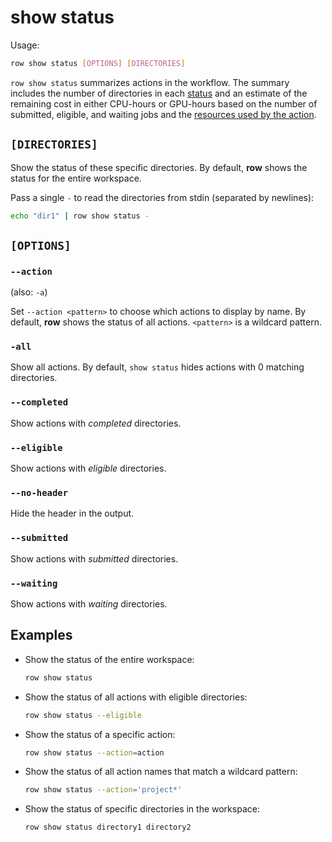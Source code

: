 # show status

Usage:
```bash
row show status [OPTIONS] [DIRECTORIES]
```

`row show status` summarizes actions in the workflow.
The summary includes the number of directories in each
[status](../../guide/concepts/status.md) and an estimate of the remaining cost in either
CPU-hours or GPU-hours based on the number of submitted, eligible, and waiting jobs and
the [resources used by the action](../../workflow/action/resources.md).

## `[DIRECTORIES]`

Show the status of these specific directories. By default, **row** shows the status for
the entire workspace.

Pass a single `-` to read the directories from stdin (separated by newlines):
```bash
echo "dir1" | row show status -
```

## `[OPTIONS]`

### `--action`

(also: `-a`)

Set `--action <pattern>` to choose which actions to display by name. By default, **row**
shows the status of all actions. `<pattern>` is a wildcard pattern.

### `-all`

Show all actions. By default, `show status` hides actions with 0 matching directories.

### `--completed`

Show actions with *completed* directories.

### `--eligible`

Show actions with *eligible* directories.

### `--no-header`

Hide the header in the output.

### `--submitted`

Show actions with *submitted* directories.

### `--waiting`

Show actions with *waiting* directories.

## Examples

* Show the status of the entire workspace:
  ```bash
  row show status
  ```
* Show the status of all actions with eligible directories:
  ```bash
  row show status --eligible
  ```
* Show the status of a specific action:
  ```bash
  row show status --action=action
  ```
* Show the status of all action names that match a wildcard pattern:
  ```bash
  row show status --action='project*'
  ```
* Show the status of specific directories in the workspace:
  ```bash
  row show status directory1 directory2
  ```
